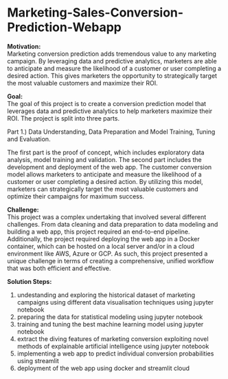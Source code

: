 # Marketing-Sales-Conversion-Prediction-Webapp

**Motivation:**  
Marketing conversion prediction adds tremendous value to any marketing campaign. By leveraging data and predictive analytics, marketers are able to anticipate and measure the likelihood of a customer or user completing a desired action. This gives marketers the opportunity to strategically target the most valuable customers and maximize their ROI. 

**Goal:**  
The goal of this project is to create a conversion prediction model that leverages data and predictive analytics to help marketers maximize their ROI. The project is split into three parts. 

Part 1.) Data Understanding, Data Preparation and Model Training, Tuning and Evaluation. 


The first part is the proof of concept, which includes exploratory data analysis, model training and validation. The second part includes the development and deployment of the web app. The customer conversion model allows marketers to anticipate and measure the likelihood of a customer or user completing a desired action. By utilizing this model, marketers can strategically target the most valuable customers and optimize their campaigns for maximum success.

**Challenge:**  
This project was a complex undertaking that involved several different challenges. From data cleaning and data preparation to data modeling and building a web app, this project required an end-to-end pipeline. Additionally, the project required deploying the web app in a Docker container, which can be hosted on a local server and/or in a cloud environment like AWS, Azure or GCP. As such, this project presented a unique challenge in terms of creating a comprehensive, unified workflow that was both efficient and effective.

**Solution Steps:**
1. undestanding and exploring the historical dataset of marketing campaigns using different data visualisation techniques using jupyter notebook
2. preparing the data for statistical modeling using jupyter notebook
3. training and tuning the best machine learning model using jupyter notebook
4. extract the diving features of marketing conversion exploiting novel methods of explainable artificial intelligence using jupyter notebook
5. implementing a web app to predict individual conversion probabilities using streamlit 
6. deployment of the web app using docker and streamlit cloud 
